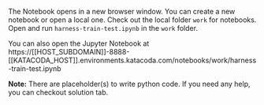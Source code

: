 The Notebook opens in a new browser window. You can create a new notebook or open a local one. Check out the local folder `work` for notebooks. Open and run `harness-train-test.ipynb` in the `work` folder.

You can also open the Jupyter Notebook at https://[[HOST_SUBDOMAIN]]-8888-[[KATACODA_HOST]].environments.katacoda.com/notebooks/work/harness-train-test.ipynb

**Note:**
There are placeholder(s) to write python code. If you need any help, you can checkout solution tab.